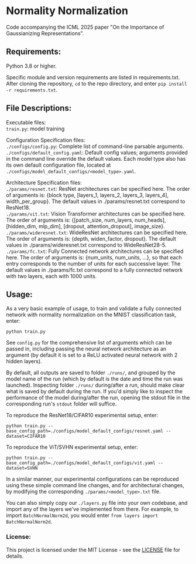 # Normality Normalization #

Code accompanying the ICML 2025 paper "On the Importance of Gaussianizing Representations".

## Requirements:

Python 3.8 or higher.<br/>

Specific module and version requirements are listed in requirements.txt. After cloning the repository, `cd` to the repo directory, and enter `pip install -r requirements.txt`.

## File Descriptions:

Executable files:<br/>
`train.py`: model training<br/>

Configuration Specification files:<br/>
`./configs/config.py`: Complete list of command-line parsable arguments.<br/>
`./configs/default_config.yaml`: Default config values; arguments provided in the command line override the default values. Each model type also has its own default configuration file, located at `./configs/model_default_configs/<model_type>.yaml`.<br/>

Architecture Specification files:<br/>
`./params/resnet.txt`: ResNet architectures can be specified here. The order of arguments is: {block type, [layers_1, layers_2, layers_3, layers_4], width_per_group}. The default values in ./params/resnet.txt correspond to ResNet18.<br/>
`./params/vit.txt`: Vision Transformer architectures can be specified here. The order of arguments is: {[patch_size, num_layers, num_heads], [hidden_dim, mlp_dim], [dropout, attention_dropout], image_size}.<br/>
`./params/wideresnet.txt`: WideResNet architectures can be specified here. The order of arguments is: {depth, widen_factor, dropout}. The default values in ./params/wideresnet.txt correspond to WideResNet28-5.<br/>
`./params/fc.txt`: Fully Connected network architectures can be specified here. The order of arguments is: {num_units, num_units, ...}, so that each entry corresponds to the number of units for each successive layer. The default values in ./params/fc.txt correspond to a fully connected network with two layers, each with 1000 units.<br/>

## Usage:
As a very basic example of usage, to train and validate a fully connected network with normality normalization on the MNIST classification task, enter:

```python train.py```

See `config.py` for the comprehensive list of arguments which can be passed in, including passing the neural network architecture as an argument (by default it is set to a ReLU activated neural network with 2 hidden layers).

By default, all outputs are saved to folder `./runs/`, and grouped by the model name of the run (which by default is the date and time the run was launched). Inspecting folder `./runs/` during/after a run, should make clear what is saved by default during the run. If you'd simply like to inspect the performance of the model during/after the run, opening the stdout file in the corresponding run's `stdout` folder will suffice.

To reproduce the ResNet18/CIFAR10 experimental setup, enter:

```python train.py --base_config_path=./configs/model_default_configs/resnet.yaml --dataset=CIFAR10```

To reproduce the ViT/SVHN experimental setup, enter:

```python train.py --base_config_path=./configs/model_default_configs/vit.yaml --dataset=SVHN```

In a similar manner, our experimental configurations can be reproduced using these simple command line changes, and for architectural changes, by modifying the corresponding `./params/<model_type>.txt` file.

You can also simply copy our `./layers.py` file into your own codebase, and import any of the layers we've implemented from there. For example, to import `BatchNormalNorm2d`, you would enter `from layers import BatchNormalNorm2d`.

### License:
This project is licensed under the MIT License - see the [LICENSE](LICENSE) file for details.
